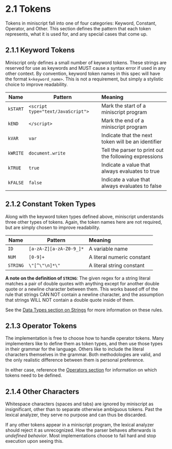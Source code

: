 # 2.1 Tokens
Tokens in miniscript fall into one of four categories: Keyword, Constant, Operator, and Other. This section defines the pattern that each token represents, what it is used for, and any special cases that come up.

## 2.1.1 Keyword Tokens
Miniscript only defines a small number of keyword tokens. These strings are reserved for use as keywords and MUST cause a syntax error if used in any other context. By convention, keyword token names in this spec will have the format `k<keyword_name>`. This is not a requirement, but simply a stylistic choice to improve readability.

|   Name   |              Pattern              |                        Meaning                         |
| -------- | --------------------------------- | :----------------------------------------------------- |
| `kSTART` | `<script type="text/JavaScript">` | Mark the start of a miniscript program                 |
| `kEND`   | `</script>`                       | Mark the end of a miniscript program                   |
| `kVAR`   | `var`                             | Indicate that the next token will be an identifier     |
| `kWRITE` | `document.write`                  | Tell the parser to print out the following expressions |
| `kTRUE`  | `true`                            | Indicate a value that always evaluates to true         |
| `kFALSE` | `false`                           | Indicate a value that always evaluates to false        |

## 2.1.2 Constant Token Types
Along with the keyword token types defined above, miniscript understands three other types of tokens. Again, the token names here are not required, but are simply chosen to improve readability.

|   Name   |         Pattern         |          Meaning           |
| -------- | ----------------------- | :------------------------- |
| `ID`     | `[a-zA-Z][a-zA-Z0-9_]*` | A variable name            |
| `NUM`    | `[0-9]+`                | A literal numeric constant |
| `STRING` | `\"[^\"\n]*\"`          | A literal string constant  |

**A note on the definition of `STRING`**: The given regex for a string literal matches a pair of double quotes with anything except for another double quote or a newline character between them. This works based off of the rule that strings CAN NOT contain a newline character, and the assumption that strings WILL NOT contain a double quote inside of them.

See the [Data Types section on Strings]() for more information on these rules.

## 2.1.3 Operator Tokens
The implementation is free to choose how to handle operator tokens. Many implementers like to define them as token types, and then use those types in their grammar for the language. Others like to include the literal characters themselves in the grammar. Both methodologies are valid, and the only realistic difference between them is personal preference.

In either case, reference the [Operators section]() for information on which tokens need to be defined.

## 2.1.4 Other Characters
Whitespace characters (spaces and tabs) are ignored by miniscript as insignificant, other than to separate otherwise ambiguous tokens. Past the lexical analyzer, they serve no purpose and can thus be discarded.

If any other tokens appear in a miniscript program, the lexical analyzer should reject it as unrecognized. How the parser behaves afterwards is *undefined behavior*. Most implementations choose to fail hard and stop execution upon seeing this.
